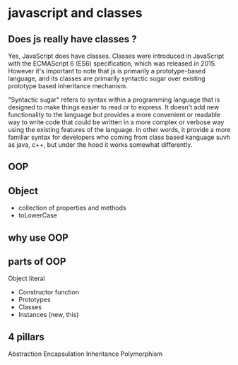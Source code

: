 # javascript and classes
## Does js really have classes ?
Yes, JavaScript does have classes. Classes were introduced in JavaScript with the ECMAScript 6 (ES6) specification, which was released in 2015. However it's important to note that js is primarily a prototype-based language, and its classes are primarily syntactic sugar over existing prototype based inheritance mechanism.

"Syntactic sugar" refers to syntax within a programming language that is designed to make things easier to read or to express. It doesn't add new functionality to the language but provides a more convenient or readable way to write code that could be written in a more complex or verbose way using the existing features of the language.
In other words, it provide a more familiar syntax for developers who coming from class based kanguage suvh as java, c++, but under the hood it works somewhat differently.

## OOP

## Object
- collection of properties and methods
- toLowerCase

## why use OOP

## parts of OOP
Object literal 

- Constructor function
- Prototypes
- Classes
- Instances (new, this)


## 4 pillars
Abstraction
Encapsulation
Inheritance
Polymorphism